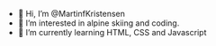 - 👋 Hi, I’m @MartinfKristensen
- 👀 I’m interested in alpine skiing and coding.
- 🌱 I’m currently learning HTML, CSS and Javascript

<!---
MartinfKristensen/MartinfKristensen is a ✨ special ✨ repository because its `README.md` (this file) appears on your GitHub profile.
You can click the Preview link to take a look at your changes.
--->
